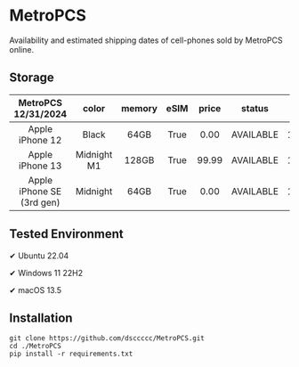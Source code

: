 # MetroPCS
Availability and estimated shipping dates of cell-phones sold by MetroPCS online.
## Storage
|MetroPCS 12/31/2024|color|memory|eSIM|price|status|shipping from|shipping to|
|:--:|:--:|:--:|:--:|:--:|:--:|:--:|:--:|
|Apple iPhone 12|Black|64GB|True|0.00|AVAILABLE|12/31/2024|01/03/2025|
|Apple iPhone 13|Midnight M1|128GB|True|99.99|AVAILABLE|12/31/2024|01/03/2025|
|Apple iPhone SE (3rd gen)|Midnight|64GB|True|0.00|AVAILABLE|12/31/2024|01/03/2025|

## Tested Environment
✔ Ubuntu 22.04

✔ Windows 11 22H2

✔ macOS 13.5
## Installation
```
git clone https://github.com/dsccccc/MetroPCS.git
cd ./MetroPCS
pip install -r requirements.txt
```
